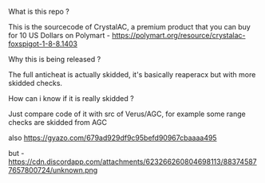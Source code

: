 What is this repo ?

This is the sourcecode of CrystalAC, a premium product that you can buy for 10 US Dollars on Polymart - https://polymart.org/resource/crystalac-foxspigot-1-8-8.1403



Why this is being released ?

The full anticheat is actually skidded, it's basically reaperacx but with more skidded checks.



How can i know if it is really skidded ?

Just compare code of it with src of Verus/AGC, for example some range checks are skidded from AGC




also  https://gyazo.com/679ad929df9c95befd90967cbaaaa495

but - https://cdn.discordapp.com/attachments/623266260804698113/883745877657800724/unknown.png
